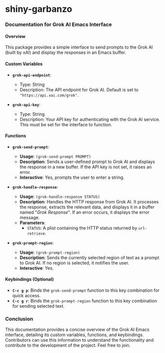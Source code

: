 # shiny-garbanzo
### Documentation for Grok AI Emacs Interface

#### Overview
This package provides a simple interface to send prompts to the Grok AI (built by xAI) and display the responses in an Emacs buffer.

#### Custom Variables
- **`grok-api-endpoint`**: 
  - Type: String
  - Description: The API endpoint for Grok AI. Default is set to `"https://api.xai.com/grok"`.

- **`grok-api-key`**: 
  - Type: String
  - Description: Your API key for authenticating with the Grok AI service. This must be set for the interface to function.

#### Functions

- **`grok-send-prompt`**:
  - **Usage**: `(grok-send-prompt PROMPT)`
  - **Description**: Sends a user-defined prompt to Grok AI and displays the response in a new buffer. If the API key is not set, it raises an error.
  - **Interactive**: Yes, prompts the user to enter a string.

- **`grok-handle-response`**:
  - **Usage**: `(grok-handle-response STATUS)`
  - **Description**: Handles the HTTP response from Grok AI. It processes the response, extracts the relevant data, and displays it in a buffer named "*Grok Response*". If an error occurs, it displays the error message.
  - **Parameters**: 
    - `STATUS`: A plist containing the HTTP status returned by `url-retrieve`.

- **`grok-prompt-region`**:
  - **Usage**: `(grok-prompt-region)`
  - **Description**: Sends the currently selected region of text as a prompt to Grok AI. If no region is selected, it notifies the user.
  - **Interactive**: Yes.

#### Keybindings (Optional)
- **`C-c g p`**: Binds the `grok-send-prompt` function to this key combination for quick access.
- **`C-c g r`**: Binds the `grok-prompt-region` function to this key combination for sending selected text.

### Conclusion
This documentation provides a concise overview of the Grok AI Emacs interface, detailing its custom variables, functions, and keybindings. Contributors can use this information to understand the functionality and contribute to the development of the project. Feel free to join.
